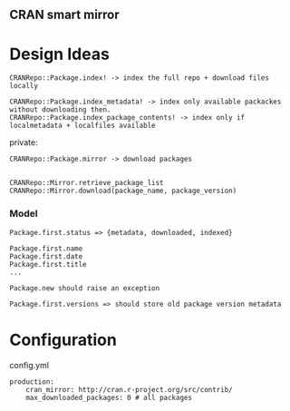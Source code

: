 CRAN smart mirror
---------------

Design Ideas
============

    CRANRepo::Package.index! -> index the full repo + download files locally 

    CRANRepo::Package.index_metadata! -> index only available packackes without downloading then. 
    CRANRepo::Package.index_package_contents! -> index only if localmetadata + localfiles available

private: 

    CRANRepo::Package.mirror -> download packages


    CRANRepo::Mirror.retrieve_package_list
    CRANRepo::Mirror.download(package_name, package_version)


### Model

    Package.first.status => {metadata, downloaded, indexed}

    Package.first.name
    Package.first.date
    Package.first.title 
    ...

    Package.new should raise an exception 

    Package.first.versions => should store old package version metadata 



Configuration 
=============

config.yml 

    production:
        cran_mirror: http://cran.r-project.org/src/contrib/
        max_downloaded_packages: 0 # all packages


